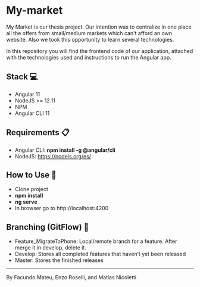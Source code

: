 # My-market


My Market is our thesis project. Our intention was to centralize in one place all the offers from small/medium markets which can't afford an own website. Also we took this opportunity to learn several technologies.

In this repository you will find the frontend code of our application, attached with the technologies used and instructions to run the Angular app.

## Stack :computer:
- Angular 11
- NodeJS >= 12.11
- NPM
- Angular CLI 11

## Requirements :clipboard:
- Angular CLI: **npm install -g @angular/cli**
- NodeJS: https://nodejs.org/es/

## How to Use :pencil:
- Clone project
- **npm install**
- **ng serve**
- In browser go to http://localhost:4200

## Branching (GitFlow) :sparkler:
- Feature_MigrateToPhone: Local/remote branch for a feature. After merge it in develop, delete it.
- Develop: Stores all completed features that haven’t yet been released
- Master: Stores the finished releases

---
By Facundo Mateu, Enzo Roselli, and Matias Nicoletti
